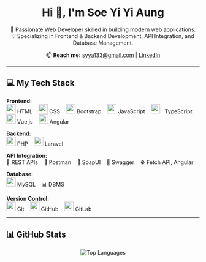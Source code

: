 <h1 align="center">Hi 👋, I'm Soe Yi Yi Aung</h1>
<p align="center">
  🚀 Passionate Web Developer skilled in building modern web applications.<br/>
  💡 Specializing in Frontend & Backend Development, API Integration, and Database Management.
</p>

<p align="center">
  📫 <strong>Reach me:</strong> <a href="mailto:syya133@gmail.com">syya133@gmail.com</a> |
  <a href="https://linkedin.com/in/soe-yi-yi-aung-03747226b" target="_blank">LinkedIn</a>
</p>

---

## 💻 My Tech Stack

**Frontend:**  
<img src="https://cdn.jsdelivr.net/gh/devicons/devicon/icons/html5/html5-original.svg" width="24"/> HTML &nbsp;&nbsp;
<img src="https://cdn.jsdelivr.net/gh/devicons/devicon/icons/css3/css3-original.svg" width="24"/> CSS &nbsp;&nbsp;
<img src="https://cdn.jsdelivr.net/gh/devicons/devicon/icons/bootstrap/bootstrap-plain.svg" width="24"/> Bootstrap &nbsp;&nbsp;
<img src="https://cdn.jsdelivr.net/gh/devicons/devicon/icons/javascript/javascript-original.svg" width="24"/> JavaScript &nbsp;&nbsp;
<img src="https://cdn.jsdelivr.net/gh/devicons/devicon/icons/typescript/typescript-original.svg" width="24"/> &nbsp;&nbsp;TypeScript
<img src="https://cdn.jsdelivr.net/gh/devicons/devicon/icons/vuejs/vuejs-original.svg" width="24"/> Vue.js &nbsp;&nbsp;
<img src="https://angular.io/assets/images/logos/angular/angular.svg" width="24"/> Angular

**Backend:**  
<img src="https://cdn.jsdelivr.net/gh/devicons/devicon/icons/php/php-original.svg" width="24"/> PHP &nbsp;&nbsp;
<img src="https://cdn.jsdelivr.net/gh/devicons/devicon/icons/laravel/laravel-plain-wordmark.svg" width="24"/> Laravel

**API Integration:**  
🔌 REST APIs &nbsp;&nbsp;
🧪 Postman &nbsp;&nbsp;
🧼 SoapUI &nbsp;&nbsp;
📄 Swagger &nbsp;&nbsp;
⚙️ Fetch API, Angular

**Database:**  
<img src="https://cdn.jsdelivr.net/gh/devicons/devicon/icons/mysql/mysql-original-wordmark.svg" width="24"/> MySQL &nbsp;&nbsp;
📊 DBMS

**Version Control:**  
<img src="https://cdn.jsdelivr.net/gh/devicons/devicon/icons/git/git-original.svg" width="24"/> Git &nbsp;&nbsp;
<img src="https://cdn.jsdelivr.net/gh/devicons/devicon/icons/github/github-original.svg" width="24"/> GitHub &nbsp;&nbsp;
<img src="https://about.gitlab.com/images/press/logo/png/gitlab-icon-rgb.png" width="24"/> GitLab

---

## 📊 GitHub Stats

<p align="center">
  <img src="https://github-readme-stats.vercel.app/api/top-langs?username=soeyiyiaung&show_icons=true&locale=en&layout=compact" alt="Top Languages" />
</p>
